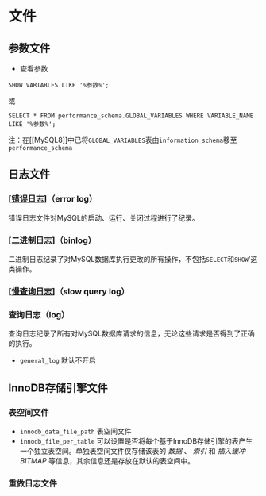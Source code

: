 # 文件

## 参数文件

- 查看参数

```MySQL
SHOW VARIABLES LIKE '%参数%';
```

或

```MySQL
SELECT * FROM performance_schema.GLOBAL_VARIABLES WHERE VARIABLE_NAME LIKE '%参数%';
```

注：在[[MySQL8]]中已将`GLOBAL_VARIABLES`表由`information_schema`移至`performance_schema`

## 日志文件

### [[错误日志]]（error log）

错误日志文件对MySQL的启动、运行、关闭过程进行了纪录。

### [[二进制日志]]（binlog）

二进制日志纪录了对MySQL数据库执行更改的所有操作，不包括`SELECT`和`SHOW`'这类操作。

### [[慢查询日志]]（slow query log）

### 查询日志（log）

查询日志纪录了所有对MySQL数据库请求的信息，无论这些请求是否得到了正确的执行。

- `general_log` 默认不开启

## InnoDB存储引擎文件

### 表空间文件

- `innodb_data_file_path` 表空间文件
- `innodb_file_per_table` 可以设置是否将每个基于InnoDB存储引擎的表产生一个独立表空间。单独表空间文件仅存储该表的 *数据* 、 *索引* 和 *插入缓冲BITMAP* 等信息，其余信息还是存放在默认的表空间中。

### 重做日志文件

[//begin]: # "Autogenerated link references for markdown compatibility"
[错误日志]: 错误日志 "错误日志"
[二进制日志]: 二进制日志 "二进制日志"
[慢查询日志]: 慢查询日志 "慢查询日志"
[//end]: # "Autogenerated link references"